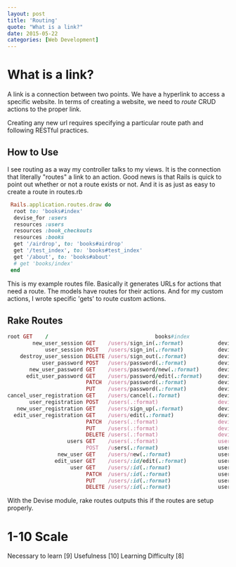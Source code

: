 ```yaml
---
layout: post
title: 'Routing'
quote: "What is a link?"
date: 2015-05-22
categories: [Web Development]
---
```



# What is a link?

A link is a connection between two points. We have a hyperlink to access a specific website. In terms of creating a website, we need to *route* CRUD actions to the proper link.

Creating any new url requires specifying a particular route path and following RESTful practices.

## How to Use

I see routing as a way my controller talks to my views. It is the connection that literally "routes" a link to an action. Good news is that Rails is quick to point out whether or not a route exists or not. And it is as just as easy to create a route in routes.rb

```ruby
 Rails.application.routes.draw do
  root to: 'books#index'
  devise_for :users
  resources :users
  resources :book_checkouts
  resources :books
  get '/airdrop', to: 'books#airdrop'
  get '/test_index', to: 'books#test_index'
  get '/about', to: 'books#about'
  # get 'books/index'
 end
```

This is my example routes file. Basically it generates URLs for actions that need a route. The models have routes for their actions. And for my custom actions, I wrote specific 'gets' to route custom actions.

## Rake Routes

```ruby
root GET    /                                  books#index
        new_user_session GET    /users/sign_in(.:format)           devise/sessions#new
            user_session POST   /users/sign_in(.:format)           devise/sessions#create
    destroy_user_session DELETE /users/sign_out(.:format)          devise/sessions#destroy
           user_password POST   /users/password(.:format)          devise/passwords#create
       new_user_password GET    /users/password/new(.:format)      devise/passwords#new
      edit_user_password GET    /users/password/edit(.:format)     devise/passwords#edit
                         PATCH  /users/password(.:format)          devise/passwords#update
                         PUT    /users/password(.:format)          devise/passwords#update
cancel_user_registration GET    /users/cancel(.:format)            devise/registrations#cancel
       user_registration POST   /users(.:format)                   devise/registrations#create
   new_user_registration GET    /users/sign_up(.:format)           devise/registrations#new
  edit_user_registration GET    /users/edit(.:format)              devise/registrations#edit
                         PATCH  /users(.:format)                   devise/registrations#update
                         PUT    /users(.:format)                   devise/registrations#update
                         DELETE /users(.:format)                   devise/registrations#destroy
                   users GET    /users(.:format)                   users#index
                         POST   /users(.:format)                   users#create
                new_user GET    /users/new(.:format)               users#new
               edit_user GET    /users/:id/edit(.:format)          users#edit
                    user GET    /users/:id(.:format)               users#show
                         PATCH  /users/:id(.:format)               users#update
                         PUT    /users/:id(.:format)               users#update
                         DELETE /users/:id(.:format)               users#destroy

```
With the Devise module, rake routes outputs this if the routes are setup properly.


# 1-10 Scale
Necessary to learn [9]
Usefulness [10]
Learning Difficulty [8]


